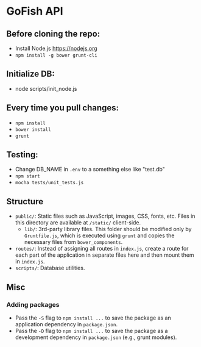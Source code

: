 # GoFish API

## Before cloning the repo:

* Install Node.js https://nodejs.org
* `npm install -g bower grunt-cli`

## Initialize DB:
* node scripts/init_node.js

## Every time you pull changes:

* `npm install`
* `bower install`
* `grunt` 

## Testing:

* Change DB_NAME in `.env` to a something else like "test.db"
* `npm start`
* `mocha tests/unit_tests.js`

## Structure

* `public/`: Static files such as JavaScript, images, CSS, fonts, etc. Files
  in this directory are available at `/static/` client-side.
  * `lib/`: 3rd-party library files. This folder should be modified only
    by `Gruntfile.js`, which is executed using `grunt` and copies the necessary
    files from `bower_components`.
* `routes/`: Instead of assigning all routes in `index.js`, create a route
for each part of the application in separate files here and then
mount them in `index.js`.
* `scripts/`: Database utilities.

## Misc

### Adding packages

* Pass the `-S` flag to `npm install ...` to save the package as an application
  dependency in `package.json`.
* Pass the `-D` flag to `npm install ...` to save the package as a development
  dependency in `package.json` (e.g., grunt modules).
